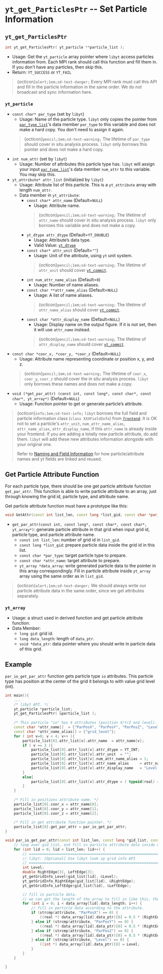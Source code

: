 # `yt_get_ParticlesPtr` -- Set Particle Information

## `yt_get_ParticlesPtr`
```cpp
int yt_get_ParticlesPtr( yt_particle **particle_list );
```
- Usage: Get the `yt_particle` array pointer where `libyt` access particles information from. Each MPI rank should call this function and fill them in. If you don't have any particles, then skip this.
- Return: `YT_SUCCESS` or `YT_FAIL`

> {octicon}`alert;1em;sd-text-danger;` Every MPI rank must call this API and fill in the particle information in the same order. We do not broadcast and sync information here.

### `yt_particle`
- `const char* par_type` (set by `libyt`)
  - Usage: Name of the particle type. `libyt` only copies the pointer from [`par_type_list`](./yt_set_parameters.md#yt-param-yt)'s data member `par_type` to this variable and does not make a hard copy. You don't need to assign it again.
  > {octicon}`pencil;1em;sd-text-warning;` The lifetime of `par_type` should cover in situ analysis process. `libyt` only borrows this pointer and does not make a hard copy.
- `int num_attr` (set by `libyt`)
  - Usage: Number of attributes this particle type has. `libyt` will assign your input [`par_type_list`](./yt_set_parameters.md#yt-param-yt)'s data member `num_attr` to this variable. You may skip this.
- `yt_attribute* attr_list` (initialized by `libyt`)
  - Usage: Attribute list of this particle. This is a `yt_attribute` array with length `num_attr`.
  - Data member in `yt_attribute`:
    - `const char* attr_name` (Default=`NULL`)
      - Usage: Attribute name. 
      > {octicon}`pencil;1em;sd-text-warning;` The lifetime of `attr_name` should cover in situ analysis process. `libyt` only borrows this variable and does not make a copy.
    - `yt_dtype attr_dtype` (Default=`YT_DOUBLE`)
      - Usage: Attribute’s data type.
      - Valid Value:  [`yt_dtype`](./data-type.md#yt-dtype)
    - `const char* attr_unit` (Default=`""`)
      - Usage: Unit of the attribute, using `yt` unit system.
      > {octicon}`pencil;1em;sd-text-warning;` The lifetime of `attr_unit` should cover [`yt_commit`](./yt_commit.md#yt-commit).
    - `int num_attr_name_alias` (Default=`0`)
      - Usage: Number of name aliases.
    - `const char **attr_name_alias` (Default=`NULL`)
      - Usage: A list of name aliases.
      > {octicon}`pencil;1em;sd-text-warning;` The lifetime of `attr_name_alias` should cover [`yt_commit`](./yt_commit.md#yt-commit).
    - `const char *attr_display_name` (Default=`NULL`)
      - Usage: Display name on the output figure. If it is not set, then it will use `attr_name` instead.
      > {octicon}`pencil;1em;sd-text-warning;` The lifetime of `attr_display_name` should cover [`yt_commit`](./yt_commit.md#yt-commit).
- `const char *coor_x, *coor_y, *coor_z` (Default=`NULL`)
  - Usage: Attribute name representing coordinate or position x, y, and z.
  > {octicon}`pencil;1em;sd-text-warning;` The lifetime of `coor_x`, `coor_y`, `coor_z` should cover the in situ analysis process. `libyt` only borrows these names and does not make a copy.
- `void (*get_par_attr) (const int, const long*, const char*, const char*, yt_array*)` (Default=`NULL`)
  - Usage: Function pointer to get or generate particle’s attribute.

> {octicon}`info;1em;sd-text-info;` `libyt` borrows the full field and particle information class (`class XXXFieldInfo`) from [`frontend`](./yt_set_parameters.md#yt-param-yt). It is OK not to set a particle's `attr_unit`, `num_attr_name_alias`, `attr_name_alias`, `attr_display_name`, if this `attr_name` is already inside your frontend.
> If you are adding a totally new particle attribute, do add them. `libyt` will add these new attributes information alongside with your original one.
> 
> Refer to [Naming and Field Information](../in-situ-python-analysis/using-yt.md#naming-and-field-information) for how particle/attribute names and yt fields are linked and reused.

## Get Particle Attribute Function
For each particle type, there should be one get particle attribute function `get_par_attr`. This function is able to write particle attribute to an array, just through knowing the grid id, particle type, and attribute name.

Get particle attribute function must have a prototype like this:
```cpp
void GetAttr(const int list_len, const long *list_gid, const char *par_type, const char *attr_name, yt_array *data_array);
```
- `get_par_attr(const int, const long*, const char*, const char*, yt_array*)`: generate particle attribute in that grid when input grid id, particle type, and particle attribute name.
  - `const int list_len`: number of grid id in `list_gid`.
  - `const long *list_gid`: prepare particle data inside the grid id in this list.
  - `const char *par_type`: target particle type to prepare.
  - `const char *attr_name`: target attribute to prepare.
  - `yt_array *data_array`: write generated particle data to the pointer in this array correspondingly. Fill in particle attribute inside `yt_array` array using the same order as in `list_gid`.
> {octicon}`alert;1em;sd-text-danger;` We should always write our particle attribute data in the same order, since we get attributes separately.

### `yt_array`
- Usage: a struct used in derived function and get particle attribute function.
- Data Member:
  - `long gid`: grid id.
  - `long data_length`: length of `data_ptr`.
  - `void *data_ptr`: data pointer where you should write in particle data of this grid.



## Example
`par_io_get_par_attr` function gets particle type `io` attributes. This particle type has position at the center of the grid it belongs to with value grid level (int).
```cpp
int main(){
    ...
    /* libyt API. */
    yt_particle *particle_list;  
    yt_get_ParticlesPtr( &particle_list );
    
    /* This particle "io" has 4 attributes (position X/Y/Z and level). */
    const char *attr_name[]  = {"ParPosX", "ParPosY", "ParPosZ", "Level"};
    const char *attr_name_alias[] = {"grid_level"};
    for ( int v=0; v < 4; v++ ){
        particle_list[0].attr_list[v].attr_name  = attr_name[v];
        if ( v == 3 ){  
            particle_list[0].attr_list[v].attr_dtype = YT_INT;
            particle_list[0].attr_list[v].attr_unit  = "";
            particle_list[0].attr_list[v].num_attr_name_alias = 1;
            particle_list[0].attr_list[v].attr_name_alias     = attr_name_alias;  
            particle_list[0].attr_list[v].attr_display_name   = "Level of the Grid";
        }     
        else{   
            particle_list[0].attr_list[v].attr_dtype = ( typeid(real) == typeid(float) ) ? YT_FLOAT : YT_DOUBLE;
        }
    }
    
    /* Fill in positions attribute name. */
    particle_list[0].coor_x = attr_name[0];
    particle_list[0].coor_y = attr_name[1];  
    particle_list[0].coor_z = attr_name[2];
    
    /* Fill in get attribute function pointer. */
    particle_list[0].get_par_attr = par_io_get_par_attr;
}

void par_io_get_par_attr(const int list_len, const long *gid_list, const char *par_type, const char *attribute, yt_array *data_array) {
    // loop over gid_list, and fill in particle attribute data inside data_array.
    for (int lid = 0; lid < list_len; lid++) {
        // =============================================================
        // libyt: [Optional] Use libyt look up grid info API
        // =============================================================
        int Level;
        double RightEdge[3], LeftEdge[3];
        yt_getGridInfo_Level(gid_list[lid], &Level);
        yt_getGridInfo_RightEdge(gid_list[lid], &RightEdge);
        yt_getGridInfo_LeftEdge(gid_list[lid], &LeftEdge);

        // fill in particle data.
        // we can get the length of the array to fill in like this, though this example only has one particle in each grid.
        for (int i = 0; i < data_array[lid].data_length; i++) {
            // fill in particle data according to the attribute.
            if (strcmp(attribute, "ParPosX") == 0) {
                ((real *) data_array[lid].data_ptr)[0] = 0.5 * (RightEdge[0] + LeftEdge[0]);
            } else if (strcmp(attribute, "ParPosY") == 0) {
                ((real *) data_array[lid].data_ptr)[0] = 0.5 * (RightEdge[1] + LeftEdge[1]);
            } else if (strcmp(attribute, "ParPosZ") == 0) {
                ((real *) data_array[lid].data_ptr)[0] = 0.5 * (RightEdge[2] + LeftEdge[2]);
            } else if (strcmp(attribute, "Level") == 0) {
                ((int *) data_array[lid].data_ptr)[0] = Level;
            }
        }
    }

}
```

